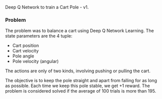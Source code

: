 Deep Q Network to train a Cart Pole - v1. 

### Problem
The problem was to balance a cart using Deep Q Network Learning. The state parameters are the 4 tuple: 
- Cart position
- Cart velocity
- Pole angle
- Pole velocity (angular)

The actions are only of two kinds, involving pushing or pulling the cart. 

The objective is to keep the pole straight and apart from falling for as long as possible. Each time we keep this pole stable, we get +1 reward. The problem is considered solved if the average of 100 trials is more than 195. 
